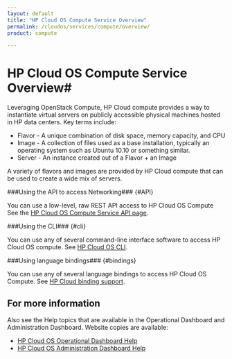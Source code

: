 ```yaml
---
layout: default
title: "HP Cloud OS Compute Service Overview"
permalink: /cloudos/services/compute/overview/
product: compute

---
```

# HP Cloud OS Compute Service Overview#

<!-- modeled after HP Cloud Networking Getting Started (network.getting.started.md) -->

Leveraging OpenStack Compute, HP Cloud compute provides a way to instantiate virtual servers on publicly accessible physical machines hosted in HP data centers. Key terms include:

- Flavor - A unique combination of disk space, memory capacity, and CPU
- Image - A collection of files used as a base installation, typically an operating system such as Ubuntu 10.10 or something similar.
- Server - An instance created out of a Flavor + an Image

A variety of flavors and images are provided by HP Cloud compute that can be used to create a wide mix of servers.


###Using the API to access Networking### {#API}
 
You can use a low-level, raw REST API access to HP Cloud OS Compute See the [HP Cloud OS Compute Service API page](/api/v13/compute).

###Using the CLI### {#cli}

You can use any of several command-line interface software to access HP Cloud OS compute. See [HP Cloud OS CLI](/cli/).

###Using language bindings### {#bindings}

You can use any of several language bindings to access HP Cloud OS Compute. See [HP Cloud binding support](/bindings/).


## For more information ##
Also see the Help topics that are available in the Operational Dashboard and Administration Dashboard.  Website copies are available:

* [HP Cloud OS Operational Dashboard Help](/cloudos/manage/operational-dashboard/)
* [HP Cloud OS Administration Dashboard Help](/cloudos/manage/administration-dashboard/)